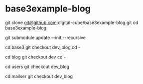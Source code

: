 # base3example-blog


git clone git@github.com:digital-cube/base3example-blog.git
cd base3example-blog

git submodule update --init --recursive

cd base3
git checkout dev_blog
cd -

cd blog
git checkout dev
cd -

cd users
git checkout dev_blog

cd mailser
git checkout dev_blog
